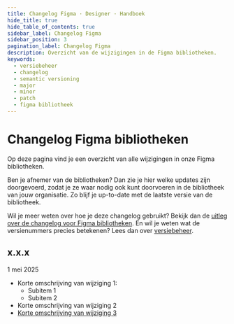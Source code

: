 ```yaml
---
title: Changelog Figma · Designer · Handboek
hide_title: true
hide_table_of_contents: true
sidebar_label: Changelog Figma
sidebar_position: 3
pagination_label: Changelog Figma
description: Overzicht van de wijzigingen in de Figma bibliotheken.
keywords:
  - versiebeheer
  - changelog
  - semantic versioning
  - major
  - minor
  - patch
  - figma bibliotheek
---
```


# Changelog Figma bibliotheken

Op deze pagina vind je een overzicht van alle wijzigingen in onze Figma bibliotheken.

Ben je afnemer van de bibliotheken? Dan zie je hier welke updates zijn doorgevoerd, zodat je ze waar nodig ook kunt doorvoeren in de bibliotheek van jouw organisatie. Zo blijf je up-to-date met de laatste versie van de bibliotheek.

Wil je meer weten over hoe je deze changelog gebruikt? Bekijk dan de [uitleg over de changelog voor Figma bibliotheken](https://nldesignsystem.nl/handboek/designer/nieuwe-versie-publiceren/werken-met-changelog-voor-figma). En wil je weten wat de versienummers precies betekenen? Lees dan over [versiebeheer](https://nldesignsystem.nl/handboek/designer/nieuwe-versie-publiceren/versiebeheer-voor-design-tokens).

## x.x.x

1 mei 2025

- Korte omschrijving van wijziging 1:
  - Subitem 1
  - Subitem 2
- Korte omschrijving van wijziging 2
- [Korte omschrijving van wijziging 3](url-figma-bibliotheek)
